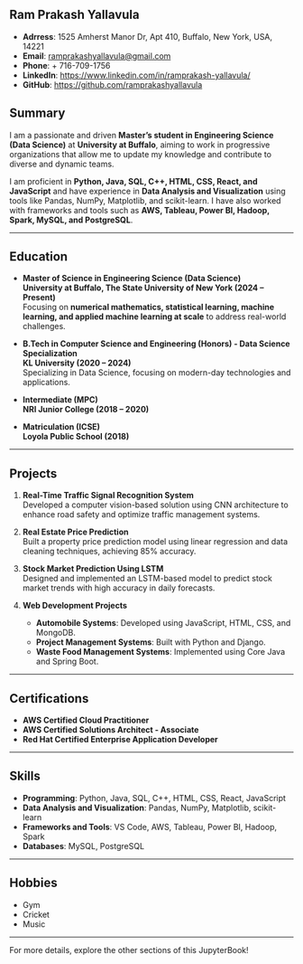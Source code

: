 ## Ram Prakash Yallavula

- **Adrress**: 1525 Amherst Manor Dr, Apt 410, Buffalo, New York, USA, 14221
- **Email**: ramprakashyallavula@gmail.com
- **Phone**: + 716-709-1756
- **LinkedIn**: https://www.linkedin.com/in/ramprakash-yallavula/
- **GitHub**: https://github.com/ramprakashyallavula


## Summary

I am a passionate and driven **Master’s student in Engineering Science (Data Science)** at **University at Buffalo**, aiming to work in progressive organizations that allow me to update my knowledge and contribute to diverse and dynamic teams.

I am proficient in **Python, Java, SQL, C++, HTML, CSS, React, and JavaScript** and have experience in **Data Analysis and Visualization** using tools like Pandas, NumPy, Matplotlib, and scikit-learn. I have also worked with frameworks and tools such as **AWS, Tableau, Power BI, Hadoop, Spark, MySQL, and PostgreSQL**.

---

## Education

- **Master of Science in Engineering Science (Data Science)**  
  **University at Buffalo, The State University of New York (2024 – Present)**  
  Focusing on **numerical mathematics, statistical learning, machine learning, and applied machine learning at scale** to address real-world challenges.

- **B.Tech in Computer Science and Engineering (Honors) - Data Science Specialization**  
  **KL University (2020 – 2024)**  
  Specializing in Data Science, focusing on modern-day technologies and applications.

- **Intermediate (MPC)**  
  **NRI Junior College (2018 – 2020)**

- **Matriculation (ICSE)**  
  **Loyola Public School (2018)**

---

## Projects

1. **Real-Time Traffic Signal Recognition System**  
   Developed a computer vision-based solution using CNN architecture to enhance road safety and optimize traffic management systems.

2. **Real Estate Price Prediction**  
   Built a property price prediction model using linear regression and data cleaning techniques, achieving 85% accuracy.

3. **Stock Market Prediction Using LSTM**  
   Designed and implemented an LSTM-based model to predict stock market trends with high accuracy in daily forecasts.

4. **Web Development Projects**  
   - **Automobile Systems**: Developed using JavaScript, HTML, CSS, and MongoDB.  
   - **Project Management Systems**: Built with Python and Django.  
   - **Waste Food Management Systems**: Implemented using Core Java and Spring Boot.

---

## Certifications

- **AWS Certified Cloud Practitioner**
- **AWS Certified Solutions Architect - Associate**
- **Red Hat Certified Enterprise Application Developer**

---

## Skills

- **Programming**: Python, Java, SQL, C++, HTML, CSS, React, JavaScript  
- **Data Analysis and Visualization**: Pandas, NumPy, Matplotlib, scikit-learn  
- **Frameworks and Tools**: VS Code, AWS, Tableau, Power BI, Hadoop, Spark  
- **Databases**: MySQL, PostgreSQL  

---

## Hobbies

- Gym  
- Cricket  
- Music  

---

For more details, explore the other sections of this JupyterBook!